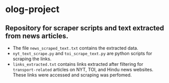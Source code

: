 # olog-project

Repository for scraper scripts and text extracted from news articles.
---

- The file `news_scraped_text.txt` contains the extracted data. 
- `nyt_text_scrape.py` and `toi_scrape_text.py` are python scripts for scraping the links.
- `links_extracted.txt` contains links extracted after filtering for `transport-related` articles on NYT, TOI, and Hindu news websites. These links were accessed and scraping was perfomed.

